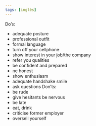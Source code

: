 ```yaml
---
tags: [inglês]
---
```


Do’s:
- adequate posture
- professional outfit
- formal language
- turn off your cellphone
- show interest in your job/the company
- refer you qualities
- be confident and prepared
- ne honest
- show enthusiasm
- adequate handshake smile
- ask questions
Don’ts:
- be rude
- give hesitants be nervous
- be late
- eat, drink
- criticise former employer
- oversell yourself